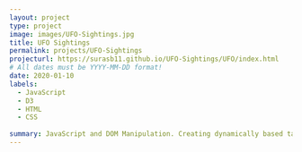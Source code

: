 ```yaml
---
layout: project
type: project
image: images/UFO-Sightings.jpg
title: UFO Sightings
permalink: projects/UFO-Sightings
projecturl: https://surasb11.github.io/UFO-Sightings/UFO/index.html
# All dates must be YYYY-MM-DD format!
date: 2020-01-10
labels:
  - JavaScript
  - D3
  - HTML
  - CSS
  
summary: JavaScript and DOM Manipulation. Creating dynamically based table upon a dataset of UFO Sightings. Allowing our users to filter the table data for specific values, using only JavaScript, HTML, and CSS, and D3.js on the web pages.
---
```

